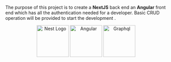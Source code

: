 The purpose of this project is to create a **NextJS** back end an **Angular** front end which has all the authentication needed for a developer. Basic CRUD operation will be provided  to start the development .
<p align="center">
  <a href="http://nestjs.com/" target="blank"><img src="https://nestjs.com/img/logo-small.svg" width="100" alt="Nest Logo" /></a>
   <a href="https://angular.io/" target="blank"><img src="https://angular.io/assets/images/logos/angular/angular.svg" width="100" alt="Angular" /></a>
     <a href="https://graphql.org/" target="blank"><img src="https://graphql.org/img/logo.svg" width="100" alt="Graphql" /></a>
</p>